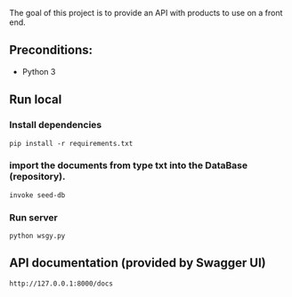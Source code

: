 The goal of this project is to provide an API with products to use on a front end.

## Preconditions:

- Python 3
## Run local

### Install dependencies

```
pip install -r requirements.txt
```

### import the documents from type txt into the DataBase (repository).

```
invoke seed-db 
```
### Run server

```
python wsgy.py
```
## API documentation (provided by Swagger UI)

```
http://127.0.0.1:8000/docs

```

